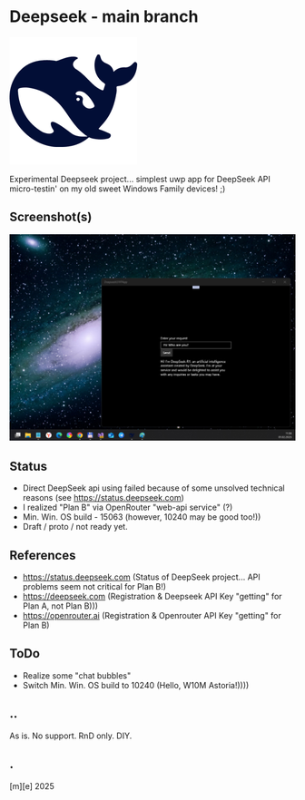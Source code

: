 # Deepseek - main branch
![Logo](Images/logo.png)

Experimental Deepseek project... simplest uwp app for DeepSeek API micro-testin' on my old sweet Windows Family devices! ;) 

## Screenshot(s)
![Logo](Images/sshot01.png)

## Status
- Direct DeepSeek api using failed because of some unsolved technical reasons (see https://status.deepseek.com)
- I realized "Plan B" via OpenRouter "web-api service" (?)
- Min. Win. OS build - 15063 (however, 10240 may be good too!))
- Draft / proto / not ready yet.

## References
- https://status.deepseek.com (Status of DeepSeek project... API problems seem not critical for Plan B!)
- https://deepseek.com (Registration & Deepseek API Key "getting" for Plan A, not Plan B)))
- https://openrouter.ai (Registration & Openrouter API Key "getting" for Plan B)

## ToDo
- Realize some "chat bubbles"
- Switch Min. Win. OS build to 10240 (Hello, W10M Astoria!))))

## ..
As is. No support. RnD only. DIY.

## .
[m][e] 2025
